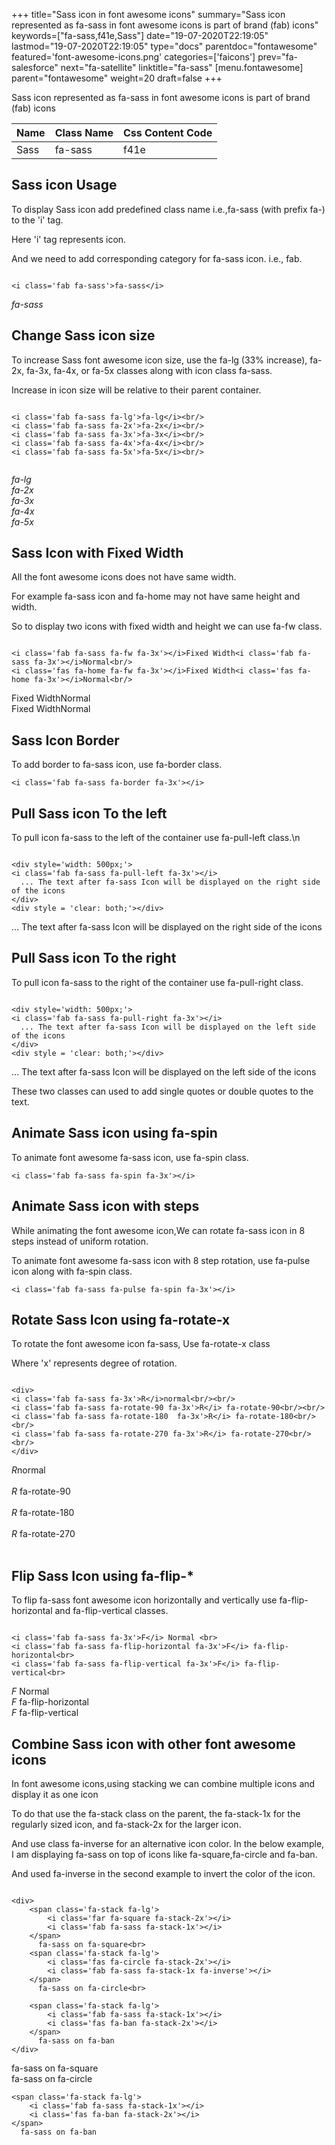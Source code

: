 +++
title="Sass icon in font awesome icons"
summary="Sass icon represented as fa-sass in font awesome icons is part of brand (fab) icons"
keywords=["fa-sass,f41e,Sass"]
date="19-07-2020T22:19:05"
lastmod="19-07-2020T22:19:05"
type="docs"
parentdoc="fontawesome"
featured='font-awesome-icons.png'
categories=['faicons']
prev="fa-salesforce"
next="fa-satellite"
linktitle="fa-sass"
[menu.fontawesome]
parent="fontawesome"
weight=20
draft=false
+++


Sass icon represented as fa-sass in font awesome icons is part of brand (fab) icons

<div class='table-responsive'><table class='table'><thead><tr><th>Name</th><th>Class Name</th><th>Css Content Code</th></tr></thead><tbody><tr><td>Sass</td><td>fa-sass</td><td>f41e</td></tr></tbody></table></div>



## Sass icon Usage

To display Sass icon add predefined class name i.e.,fa-sass (with prefix fa-) to the 'i' tag.

Here 'i' tag represents icon.

And we need to add corresponding category for fa-sass icon. i.e., fab.


```

<i class='fab fa-sass'>fa-sass</i>
```

<i class='fab fa-sass'>fa-sass</i>




## Change Sass icon size
To increase Sass font awesome icon size, use the fa-lg (33% increase), fa-2x, fa-3x, fa-4x, or fa-5x classes along with icon class fa-sass.

Increase in icon size will be relative to their parent container. 

```

<i class='fab fa-sass fa-lg'>fa-lg</i><br/>
<i class='fab fa-sass fa-2x'>fa-2x</i><br/>
<i class='fab fa-sass fa-3x'>fa-3x</i><br/>
<i class='fab fa-sass fa-4x'>fa-4x</i><br/>
<i class='fab fa-sass fa-5x'>fa-5x</i><br/>
            
```

<i class='fab fa-sass fa-lg'>fa-lg</i><br/>
<i class='fab fa-sass fa-2x'>fa-2x</i><br/>
<i class='fab fa-sass fa-3x'>fa-3x</i><br/>
<i class='fab fa-sass fa-4x'>fa-4x</i><br/>
<i class='fab fa-sass fa-5x'>fa-5x</i><br/>
            



## Sass Icon with Fixed Width 

All the font awesome icons does not have same width.

For example fa-sass icon and fa-home may not have same height and width.

So to display two icons with fixed width and height we can use fa-fw class.


```

<i class='fab fa-sass fa-fw fa-3x'></i>Fixed Width<i class='fab fa-sass fa-3x'></i>Normal<br/>
<i class='fas fa-home fa-fw fa-3x'></i>Fixed Width<i class='fas fa-home fa-3x'></i>Normal<br/>
```

<i class='fab fa-sass fa-fw fa-3x'></i>Fixed Width<i class='fab fa-sass fa-3x'></i>Normal<br/>
<i class='fas fa-home fa-fw fa-3x'></i>Fixed Width<i class='fas fa-home fa-3x'></i>Normal<br/>



## Sass Icon Border 

To add border to fa-sass icon, use fa-border class.


```
<i class='fab fa-sass fa-border fa-3x'></i>

```
<i class='fab fa-sass fa-border fa-3x'></i>





## Pull Sass icon To the left

To pull icon fa-sass to the left of the container use fa-pull-left class.\n

```

<div style='width: 500px;'>
<i class='fab fa-sass fa-pull-left fa-3x'></i>
  ... The text after fa-sass Icon will be displayed on the right side of the icons
</div>
<div style = 'clear: both;'></div>
```

<div style='width: 500px;'>
<i class='fab fa-sass fa-pull-left fa-3x'></i>
  ... The text after fa-sass Icon will be displayed on the right side of the icons
</div>
<div style = 'clear: both;'></div>




## Pull Sass icon To the right
To pull icon fa-sass to the right of the container use fa-pull-right class.

```

<div style='width: 500px;'>
<i class='fab fa-sass fa-pull-right fa-3x'></i>
  ... The text after fa-sass Icon will be displayed on the left side of the icons
</div>
<div style = 'clear: both;'></div>
```

<div style='width: 500px;'>
<i class='fab fa-sass fa-pull-right fa-3x'></i>
  ... The text after fa-sass Icon will be displayed on the left side of the icons
</div>
<div style = 'clear: both;'></div>

These two classes can used to add single quotes or double quotes to the text.


## Animate Sass icon using fa-spin
To animate font awesome fa-sass icon, use fa-spin class.

```
<i class='fab fa-sass fa-spin fa-3x'></i>
```
<i class='fab fa-sass fa-spin fa-3x'></i>




## Animate Sass icon with steps
While animating the font awesome icon,We can rotate fa-sass icon in 8 steps instead of uniform rotation.

To animate font awesome fa-sass icon with 8 step rotation, use fa-pulse icon along with fa-spin class.


```
<i class='fab fa-sass fa-pulse fa-spin fa-3x'></i>

```
<i class='fab fa-sass fa-pulse fa-spin fa-3x'></i>





## Rotate Sass Icon using fa-rotate-x
To rotate the font awesome icon fa-sass, Use fa-rotate-x class

Where 'x' represents degree of rotation.


```

<div>
<i class='fab fa-sass fa-3x'>R</i>normal<br/><br/>
<i class='fab fa-sass fa-rotate-90 fa-3x'>R</i> fa-rotate-90<br/><br/> 
<i class='fab fa-sass fa-rotate-180  fa-3x'>R</i> fa-rotate-180<br/><br/> 
<i class='fab fa-sass fa-rotate-270 fa-3x'>R</i> fa-rotate-270<br/><br/>
</div>
```

<div>
<i class='fab fa-sass fa-3x'>R</i>normal<br/><br/>
<i class='fab fa-sass fa-rotate-90 fa-3x'>R</i> fa-rotate-90<br/><br/> 
<i class='fab fa-sass fa-rotate-180  fa-3x'>R</i> fa-rotate-180<br/><br/> 
<i class='fab fa-sass fa-rotate-270 fa-3x'>R</i> fa-rotate-270<br/><br/>
</div>




## Flip Sass Icon using fa-flip-*
To flip fa-sass font awesome icon horizontally and vertically use fa-flip-horizontal and fa-flip-vertical classes. 

```

<i class='fab fa-sass fa-3x'>F</i> Normal <br>
<i class='fab fa-sass fa-flip-horizontal fa-3x'>F</i> fa-flip-horizontal<br>
<i class='fab fa-sass fa-flip-vertical fa-3x'>F</i> fa-flip-vertical<br>
```

<i class='fab fa-sass fa-3x'>F</i> Normal <br>
<i class='fab fa-sass fa-flip-horizontal fa-3x'>F</i> fa-flip-horizontal<br>
<i class='fab fa-sass fa-flip-vertical fa-3x'>F</i> fa-flip-vertical<br>




## Combine Sass icon with other font awesome icons
In font awesome icons,using stacking we can combine multiple icons and display it as one icon 

To do that use the fa-stack class on the parent, the fa-stack-1x for the regularly sized icon, and fa-stack-2x for the larger icon.

And use class fa-inverse for an alternative icon color. 
In the below example, I am displaying fa-sass on top of icons like fa-square,fa-circle and fa-ban.

And used fa-inverse in the second example to invert the color of the icon.

```

<div>
    <span class='fa-stack fa-lg'>
        <i class='far fa-square fa-stack-2x'></i>
        <i class='fab fa-sass fa-stack-1x'></i>
    </span>
      fa-sass on fa-square<br>
    <span class='fa-stack fa-lg'>
        <i class='fas fa-circle fa-stack-2x'></i>
        <i class='fab fa-sass fa-stack-1x fa-inverse'></i>
    </span>
      fa-sass on fa-circle<br>

    <span class='fa-stack fa-lg'>
        <i class='fab fa-sass fa-stack-1x'></i>
        <i class='fas fa-ban fa-stack-2x'></i>
    </span>
      fa-sass on fa-ban
</div>
```

<div>
    <span class='fa-stack fa-lg'>
        <i class='far fa-square fa-stack-2x'></i>
        <i class='fab fa-sass fa-stack-1x'></i>
    </span>
      fa-sass on fa-square<br>
    <span class='fa-stack fa-lg'>
        <i class='fas fa-circle fa-stack-2x'></i>
        <i class='fab fa-sass fa-stack-1x fa-inverse'></i>
    </span>
      fa-sass on fa-circle<br>

    <span class='fa-stack fa-lg'>
        <i class='fab fa-sass fa-stack-1x'></i>
        <i class='fas fa-ban fa-stack-2x'></i>
    </span>
      fa-sass on fa-ban
</div>






